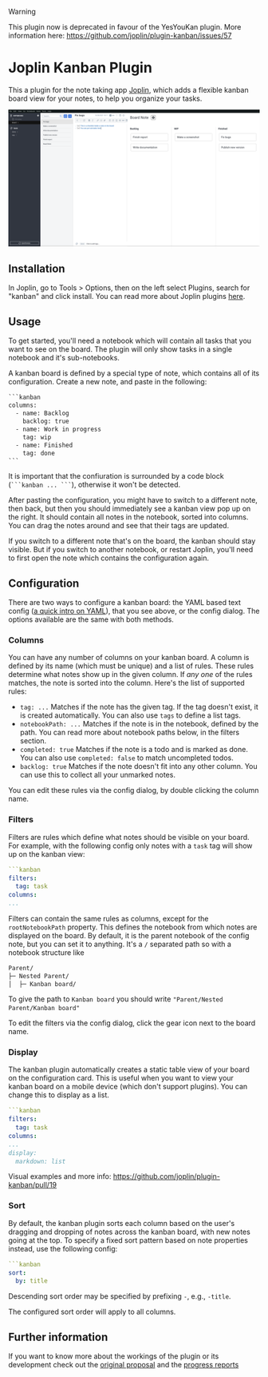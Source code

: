 > [!WARNING]  
> This plugin now is deprecated in favour of the YesYouKan plugin. More information here: https://github.com/joplin/plugin-kanban/issues/57

# Joplin Kanban Plugin

This a plugin for the note taking app [Joplin](https://joplinapp.org/), which adds a flexible kanban board view for your notes, to help you organize your tasks.

![screenshot](images/kanban-screenshot.png)

## Installation

In Joplin, go to Tools > Options, then on the left select Plugins, search for "kanban" and click install. You can read more about Joplin plugins [here](https://joplinapp.org/plugins/).

## Usage

To get started, you'll need a notebook which will contain all tasks that you want to see on the board. The plugin will only show tasks in a single notebook and it's sub-notebooks.

A kanban board is defined by a special type of note, which contains all of its configuration. Create a new note, and paste in the following:

    ```kanban
    columns:
      - name: Backlog
        backlog: true
      - name: Work in progress
        tag: wip
      - name: Finished
        tag: done
    ```

It is important that the confiuration is surrounded by a code block (` ```kanban ... ``` `), otherwise it won't be detected.

After pasting the configuration, you might have to switch to a different note, then back, but then you should immediately see a kanban view pop up on the right. It should contain all notes in the notebook, sorted into columns. You can drag the notes around and see that their tags are updated.

If you switch to a different note that's on the board, the kanban should stay visible. But if you switch to another notebook, or restart Joplin, you'll need to first open the note which contains the configuration again.

## Configuration

There are two ways to configure a kanban board: the YAML based text config ([a quick intro on YAML](https://learnxinyminutes.com/docs/yaml/)), that you see above, or the config dialog. The options available are the same with both methods.

### Columns

You can have any number of columns on your kanban board. A column is defined by its name (which must be unique) and a list of rules. These rules determine what notes show up in the given column. If _any one_ of the rules matches, the note is sorted into the column. Here's the list of supported rules:

* `tag: ...` Matches if the note has the given tag. If the tag doesn't exist, it is created automatically. You can also use `tags` to define a list tags.
* `notebookPath: ...` Matches if the note is in the notebook, defined by the path. You can read more about notebook paths below, in the filters section.
* `completed: true` Matches if the note is a todo and is marked as done. You can also use `completed: false` to match uncompleted todos.
* `backlog: true` Matches if the note doesn't fit into any other column. You can use this to collect all your unmarked notes.

You can edit these rules via the config dialog, by double clicking the column name.

### Filters

Filters are rules which define what notes should be visible on your board. For example, with the following config only notes with a `task` tag will show up on the kanban view:

```yaml
```kanban
filters:
  tag: task
columns:
...
```

Filters can contain the same rules as columns, except for the `rootNotebookPath` property. This defines the notebook from which notes are displayed on the board. By default, it is the parent notebook of the config note, but you can set it to anything. It's a `/` separated path so with a notebook structure like

```
Parent/
├─ Nested Parent/
│  ├─ Kanban board/
```

To give the path to `Kanban board` you should write `"Parent/Nested Parent/Kanban board"`

To edit the filters via the config dialog, click the gear icon next to the board name.

### Display

The kanban plugin automatically creates a static table view of your board on the configuration card. This is useful when you want to view your kanban board on a mobile device (which don't support plugins). You can change this to display as a list. 

```yaml
```kanban
filters:
  tag: task
columns:
...
display:
  markdown: list
```

Visual examples and more info: https://github.com/joplin/plugin-kanban/pull/19

### Sort

By default, the kanban plugin sorts each column based on the user's dragging and dropping of notes across the kanban board, with new notes going at the top. To specify a fixed sort pattern based on note properties instead, use the following config:

```yaml
```kanban
sort:
  by: title
```

Descending sort order may be specified by prefixing `-`, e.g., `-title`.

The configured sort order will apply to all columns.

## Further information

If you want to know more about the workings of the plugin or its development check out the [original proposal](https://discourse.joplinapp.org/t/kanban-board-project/17469) and the [progress reports](https://discourse.joplinapp.org/t/kanban-board-project/17469)

